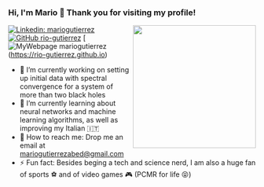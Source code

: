 ### Hi, I'm Mario 👋 Thank you for visiting my profile!
<img align='right' src="https://media.giphy.com/media/qgQUggAC3Pfv687qPC/giphy.gif" width="250">

[![Linkedin: mariogutierrez](https://img.shields.io/badge/-mariogutierrez-blue?style=flat-square&logo=Linkedin&logoColor=white&link=https://www.linkedin.com/in/mario-gutierrez-abed/)](https://www.linkedin.com/in/mario-gutierrez-abed/)
[![GitHub rio-gutierrez](https://img.shields.io/github/followers/rio-gutierrez?label=follow&style=social)](https://github.com/rio-gutierrez)
[![MyWebpage mariogutierrez](https://img.shields.io/badge/-MyWebpage-yellowgreen?style=flat-square&logo=superuser&logoColor=white&link=https://rio-gutierrez.github.io)(https://rio-gutierrez.github.io)

- 🔭 I’m currently working on setting up initial data with spectral convergence for a system of more than two black holes
- 🌱 I’m currently learning about neural networks and machine learning algorithms, as well as improving my Italian :it:
- 📨 How to reach me: Drop me an email at mariogutierrezabed@gmail.com
- ⚡ Fun fact: Besides beging a tech and science nerd, I am also a huge fan of sports ⚽️ and of video games 🎮 (PCMR for life 😝)
